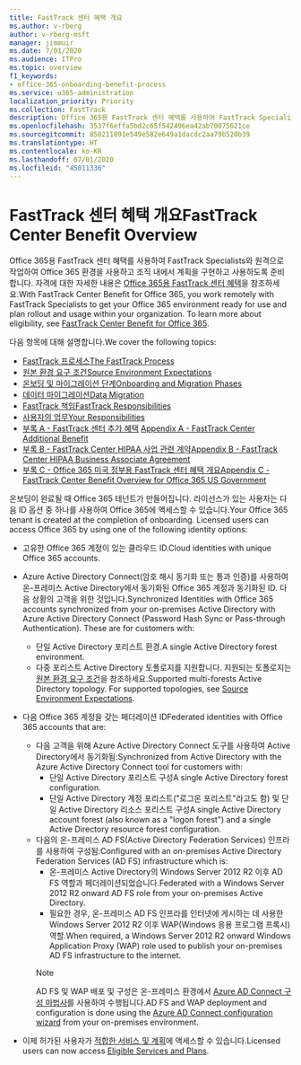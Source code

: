```yaml
---
title: FastTrack 센터 혜택 개요
ms.author: v-rberg
author: v-rberg-msft
manager: jimmuir
ms.date: 7/01/2020
ms.audience: ITPro
ms.topic: overview
f1_keywords:
- office-365-onboarding-benefit-process
ms.service: o365-administration
localization_priority: Priority
ms.collection: FastTrack
description: Office 365용 FastTrack 센터 혜택를 사용하여 FastTrack Specialists와 원격으로 작업하여 Office 365 환경을 사용하고 조직 내에서 계획을 구현하고 사용하도록 준비합니다. 자격에 대한 자세한 내용은 Office 365용 FastTrack 센터 혜택을 참조하세요.
ms.openlocfilehash: 3537f6effa5bd2c65f542496ea42ab70075621ce
ms.sourcegitcommit: 850211891e549e582e649a1dacdc2aa79b520b39
ms.translationtype: HT
ms.contentlocale: ko-KR
ms.lasthandoff: 07/01/2020
ms.locfileid: "45011336"
---
```

# <a name="fasttrack-center-benefit-overview"></a><span data-ttu-id="c846c-104">FastTrack 센터 혜택 개요</span><span class="sxs-lookup"><span data-stu-id="c846c-104">FastTrack Center Benefit Overview</span></span>

<span data-ttu-id="c846c-p102">Office 365용 FastTrack 센터 혜택를 사용하여 FastTrack Specialists와 원격으로 작업하여 Office 365 환경을 사용하고 조직 내에서 계획을 구현하고 사용하도록 준비합니다. 자격에 대한 자세한 내용은 [Office 365용 FastTrack 센터 혜택](O365-fasttrack-benefit-for-office-365.md)을 참조하세요.</span><span class="sxs-lookup"><span data-stu-id="c846c-p102">With FastTrack Center Benefit for Office 365, you work remotely with FastTrack Specialists to get your Office 365 environment ready for use and plan rollout and usage within your organization. To learn more about eligibility, see [FastTrack Center Benefit for Office 365](O365-fasttrack-benefit-for-office-365.md).</span></span>
  
<span data-ttu-id="c846c-107">다음 항목에 대해 설명합니다.</span><span class="sxs-lookup"><span data-stu-id="c846c-107">We cover the following topics:</span></span>
- [<span data-ttu-id="c846c-108">FastTrack 프로세스</span><span class="sxs-lookup"><span data-stu-id="c846c-108">The FastTrack Process</span></span>](O365-fasttrack-process.md) 
- [<span data-ttu-id="c846c-109">원본 환경 요구 조건</span><span class="sxs-lookup"><span data-stu-id="c846c-109">Source Environment Expectations</span></span>](O365-source-environment-expectations.md)
- [<span data-ttu-id="c846c-110">온보딩 및 마이그레이션 단계</span><span class="sxs-lookup"><span data-stu-id="c846c-110">Onboarding and Migration Phases</span></span>](O365-onboarding-and-migration.md)
- [<span data-ttu-id="c846c-111">데이터 마이그레이션</span><span class="sxs-lookup"><span data-stu-id="c846c-111">Data Migration</span></span>](O365-data-migration.md)
- [<span data-ttu-id="c846c-112">FastTrack 책임</span><span class="sxs-lookup"><span data-stu-id="c846c-112">FastTrack Responsibilities</span></span>](O365-fasttrack-responsibilities.md)
- [<span data-ttu-id="c846c-113">사용자의 업무</span><span class="sxs-lookup"><span data-stu-id="c846c-113">Your Responsibilities</span></span>](O365-your-responsibilities.md) 
- <span data-ttu-id="c846c-114">[부록 A - FastTrack 센터 추가 혜택](O365-fasttrack-additional-benefits.md) </span><span class="sxs-lookup"><span data-stu-id="c846c-114">[Appendix A - FastTrack Center Additional Benefit](O365-fasttrack-additional-benefits.md)</span></span>
- [<span data-ttu-id="c846c-115">부록 B - FastTrack Center HIPAA 사업 관련 계약</span><span class="sxs-lookup"><span data-stu-id="c846c-115">Appendix B - FastTrack Center HIPAA Business Associate Agreement</span></span>](O365-hipaa-business-associate-agreement.md)
- [<span data-ttu-id="c846c-116">부록 C - Office 365 미국 정부용 FastTrack 센터 혜택 개요</span><span class="sxs-lookup"><span data-stu-id="c846c-116">Appendix C - FastTrack Center Benefit Overview for Office 365 US Government</span></span>](US-Gov-appendix-overview.md)
    
<span data-ttu-id="c846c-p103">온보딩이 완료될 때 Office 365 테넌트가 만들어집니다. 라이선스가 있는 사용자는 다음 ID 옵션 중 하나를 사용하여 Office 365에 액세스할 수 있습니다.</span><span class="sxs-lookup"><span data-stu-id="c846c-p103">Your Office 365 tenant is created at the completion of onboarding. Licensed users can access Office 365 by using one of the following identity options:</span></span>
- <span data-ttu-id="c846c-119">고유한 Office 365 계정이 있는 클라우드 ID.</span><span class="sxs-lookup"><span data-stu-id="c846c-119">Cloud identities with unique Office 365 accounts.</span></span>
- <span data-ttu-id="c846c-p104">Azure Active Directory Connect(암호 해시 동기화 또는 통과 인증)를 사용하여 온-프레미스 Active Directory에서 동기화된 Office 365 계정과 동기화된 ID. 다음 상황의 고객을 위한 것입니다.</span><span class="sxs-lookup"><span data-stu-id="c846c-p104">Synchronized Identities with Office 365 accounts synchronized from your on-premises Active Directory with Azure Active Directory Connect (Password Hash Sync or Pass-through Authentication). These are for customers with:</span></span>
  - <span data-ttu-id="c846c-122">단일 Active Directory 포리스트 환경.</span><span class="sxs-lookup"><span data-stu-id="c846c-122">A single Active Directory forest environment.</span></span>
  - <span data-ttu-id="c846c-p105">다중 포리스트 Active Directory 토폴로지를 지원합니다. 지원되는 토폴로지는 [원본 환경 요구 조건](O365-source-environment-expectations.md)을 참조하세요.</span><span class="sxs-lookup"><span data-stu-id="c846c-p105">Supported multi-forests Active Directory topology. For supported topologies, see [Source Environment Expectations](O365-source-environment-expectations.md).</span></span>
- <span data-ttu-id="c846c-125">다음 Office 365 계정을 갖는 페더레이션 ID</span><span class="sxs-lookup"><span data-stu-id="c846c-125">Federated identities with Office 365 accounts that are:</span></span>
  - <span data-ttu-id="c846c-126">다음 고객을 위해 Azure Active Directory Connect 도구를 사용하여 Active Directory에서 동기화됨:</span><span class="sxs-lookup"><span data-stu-id="c846c-126">Synchronized from Active Directory with the Azure Active Directory Connect tool for customers with:</span></span>
      - <span data-ttu-id="c846c-127">단일 Active Directory 포리스트 구성</span><span class="sxs-lookup"><span data-stu-id="c846c-127">A single Active Directory forest configuration.</span></span>
      - <span data-ttu-id="c846c-128">단일 Active Directory 계정 포리스트("로그온 포리스트"라고도 함) 및 단일 Active Directory 리소스 포리스트 구성</span><span class="sxs-lookup"><span data-stu-id="c846c-128">A single Active Directory account forest (also known as a "logon forest") and a single Active Directory resource forest configuration.</span></span>
  - <span data-ttu-id="c846c-129">다음의 온-프레미스 AD FS(Active Directory Federation Services) 인프라를 사용하여 구성됨:</span><span class="sxs-lookup"><span data-stu-id="c846c-129">Configured with an on-premises Active Directory Federation Services (AD FS) infrastructure which is:</span></span>
      - <span data-ttu-id="c846c-130">온-프레미스 Active Directory의 Windows Server 2012 R2 이후 AD FS 역할과 페더레이션되었습니다.</span><span class="sxs-lookup"><span data-stu-id="c846c-130">Federated with a Windows Server 2012 R2 onward AD FS role from your on-premises Active Directory.</span></span>
      - <span data-ttu-id="c846c-131">필요한 경우, 온-프레미스 AD FS 인프라를 인터넷에 게시하는 데 사용한 Windows Server 2012 R2 이후 WAP(Windows 응용 프로그램 프록시) 역할.</span><span class="sxs-lookup"><span data-stu-id="c846c-131">When required, a Windows Server 2012 R2 onward Windows Application Proxy (WAP) role used to publish your on-premises AD FS infrastructure to the internet.</span></span>
    > [!NOTE]
    > <span data-ttu-id="c846c-132">AD FS 및 WAP 배포 및 구성은 온-프레미스 환경에서 [Azure AD Connect 구성 마법사](https://go.microsoft.com/fwlink/?linkid=844794)를 사용하여 수행됩니다.</span><span class="sxs-lookup"><span data-stu-id="c846c-132">AD FS and WAP deployment and configuration is done using the [Azure AD Connect configuration wizard](https://go.microsoft.com/fwlink/?linkid=844794) from your on-premises environment.</span></span> 
  
- <span data-ttu-id="c846c-133">이제 허가된 사용자가 [적합한 서비스 및 계획](M365-eligible-services-and-plans.md)에 액세스할 수 있습니다.</span><span class="sxs-lookup"><span data-stu-id="c846c-133">Licensed users can now access [Eligible Services and Plans](M365-eligible-services-and-plans.md).</span></span>

